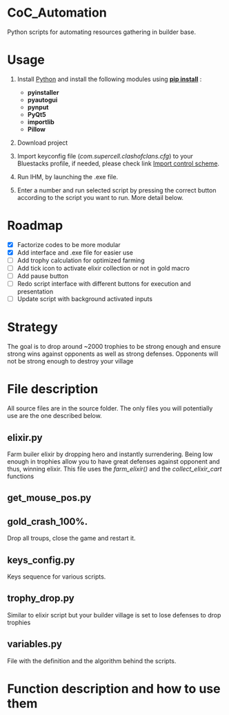 # CoC_Automation
Python scripts for automating resources gathering in builder base.

# Usage
1. Install [Python](https://www.python.org/downloads/) and install the following modules using [**pip install**](https://pypi.org/project/pip/) :
    - **pyinstaller**
    - **pyautogui**
    - **pynput**
    - **PyQt5**
    - **importlib**
    - **Pillow**

2. Download project
4. Import keyconfig file (*com.supercell.clashofclans.cfg*) to your Bluestacks profile, if needed, please check link [Import control scheme](https://support.bluestacks.com/hc/en-us/articles/360056129291-How-to-import-your-game-controls-from-BlueStacks-4-and-use-them-in-BlueStacks-5#:~:text=After%20the%20game%20launches%2C%20open,on%20the%20%22Import%22%20icon.). 
5. Run IHM, by launching the .exe file.
6. Enter a number and run selected script by pressing the correct button according to the script you want to run. More detail below.

# Roadmap
- [x] Factorize codes to be more modular
- [x] Add interface and .exe file for easier use
- [ ] Add trophy calculation for optimized farming
- [ ] Add tick icon to activate elixir collection or not in gold macro
- [ ] Add pause button
- [ ] Redo script interface with different buttons for execution and presentation
- [ ] Update script with background activated inputs

# Strategy

The goal is to drop around ~2000 trophies to be strong enough and ensure strong wins against opponents as well as strong defenses. Opponents will not be strong enough to destroy your village

# File description

All source files are in the source folder.
The only files you will potentially use are the one described below.

## elixir.py

Farm builer elixir by dropping hero and instantly surrendering.
Being low enough in trophies allow you to have great defenses against opponent and thus, winning elixir.
This file uses the *farm_elixir()* and the *collect_elixir_cart* functions

## get_mouse_pos.py



## gold_crash_100%.

Drop all troups, close the game and restart it.

## keys_config.py

Keys sequence for various scripts.

## trophy_drop.py

Similar to elixir script but your builder village is set to lose defenses to drop trophies

## variables.py

File with the definition and the algorithm behind the scripts.

# Function description and how to use them

##

##

##

##

##

##

##

##

##
